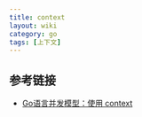 ```yaml
---
title: context
layout: wiki
category: go
tags: [上下文]
---
```


## 参考链接

* [Go语言并发模型：使用 context](https://segmentfault.com/a/1190000006744213)